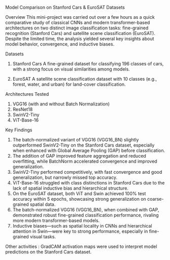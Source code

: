 Model Comparison on Stanford Cars & EuroSAT Datasets

Overview
This mini-project was carried out over a few hours as a quick comparative study of classical CNNs and modern transformer-based architectures on two distinct image classification tasks: fine-grained recognition (Stanford Cars) and satellite scene classification (EuroSAT). Despite the limited time, the analysis yielded several key insights about model behavior, convergence, and inductive biases.

Datasets

1. Stanford Cars
A fine-grained dataset for classifying 196 classes of cars, with a strong focus on visual similarities among models.

2. EuroSAT
A satellite scene classification dataset with 10 classes (e.g., forest, water, and urban) for land-cover classification.

Architectures Tested
1. VGG16 (with and without Batch Normalization)
2. ResNet18
3. SwinV2-Tiny
4. ViT-Base-16

Key Findings
1. The batch-normalized variant of VGG16 (VGG16_BN) slightly outperformed SwinV2-Tiny on the Stanford Cars dataset, especially when enhanced with Global Average Pooling (GAP) before classification.
2. The addition of GAP improved feature aggregation and reduced overfitting, while BatchNorm accelerated convergence and improved generalization.
3. SwinV2-Tiny performed competitively, with fast convergence and good generalization, but narrowly missed top accuracy.
4. ViT-Base-16 struggled with class distinctions in Stanford Cars due to the lack of spatial inductive bias and hierarchical structure.
5. On the EuroSAT dataset, both ViT and Swin achieved 100% test accuracy within 5 epochs, showcasing strong generalization on coarse-grained spatial data.
6. The batch-normalized VGG16 (VGG16_BN), when combined with GAP, demonstrated robust fine-grained classification performance, rivaling more modern transformer-based models.
7. Inductive biases—such as spatial locality in CNNs and hierarchical attention in Swin—were key to strong performance, especially in fine-grained visual tasks.

Other activities : GradCAM activation maps were used to interpret model predictions on the Stanford Cars dataset. 
